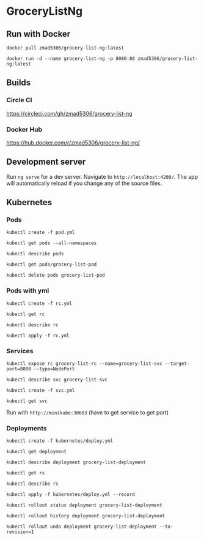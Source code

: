 # GroceryListNg

## Run with Docker

`docker pull zmad5306/grocery-list-ng:latest`

`docker run -d --name grocery-list-ng -p 8080:80 zmad5306/grocery-list-ng:latest`

## Builds

### Circle CI

https://circleci.com/gh/zmad5306/grocery-list-ng

### Docker Hub

https://hub.docker.com/r/zmad5306/grocery-list-ng/

## Development server

Run `ng serve` for a dev server. Navigate to `http://localhost:4200/`. The app will automatically reload if you change any of the source files.

## Kubernetes

### Pods

`kubectl create -f pod.yml`

`kubectl get pods --all-namespaces`

`kubectl describe pods`

`kubectl get pods/grocery-list-pod`

`kubectl delete pods grocery-list-pod`

### Pods with yml

`kubectl create -f rc.yml`

`kubectl get rc`

`kubectl describe rc`

`kubectl apply -f rc.yml`

### Services

`kubectl expose rc grocery-list-rc --name=grocery-list-svc --target-port=8080 --type=NodePort`

`kubectl describe svc grocery-list-svc`

`kubectl create -f svc.yml`

`kubectl get svc`

Run with `http://minikube:30683` (have to get service to get port)

### Deployments

`kubectl create -f kubernetes/deploy.yml`

`kubectl get deployment`

`kubectl describe deployment grocery-list-deployment`

`kubectl get rs`

`kubectl describe rs`

`kubectl apply -f kubernetes/deploy.yml --record`

`kubectl rollout status deployment grocery-list-deployment`

`kubectl rollout history deployment grocery-list-deployment`

`kubectl rollout undo deployment grocery-list-deployment --to-revision=1`